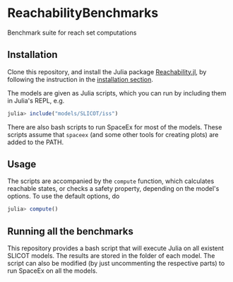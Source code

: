# ReachabilityBenchmarks

Benchmark suite for reach set computations

## Installation

Clone this repository, and install the Julia package [Reachability.jl](https://github.com/JuliaReach/Reachability.jl),
by following the instruction in the [installation section](https://github.com/JuliaReach/Reachability.jl#installing).

The models are given as Julia scripts, which you can run by including them in Julia's REPL, e.g.

```julia
julia> include("models/SLICOT/iss")
```

There are also bash scripts to run SpaceEx for most of the models.
These scripts assume that `spaceex` (and some other tools for creating plots) are added to the PATH.

## Usage

The scripts are accompanied by the `compute` function, which calculates reachable states, or checks a safety property,
depending on the model's options. To use the default options, do

```julia
julia> compute()
```

## Running all the benchmarks

This repository provides a bash script that will execute Julia on all existent SLICOT models. The results are stored in
the folder of each model.
The script can also be modified (by just uncommenting the respective parts) to run SpaceEx on all the models.

